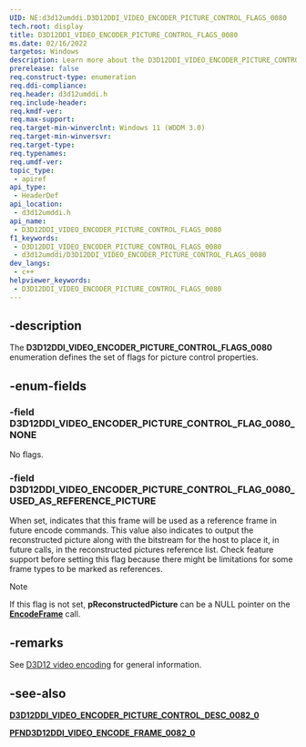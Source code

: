 ```yaml
---
UID: NE:d3d12umddi.D3D12DDI_VIDEO_ENCODER_PICTURE_CONTROL_FLAGS_0080
tech.root: display
title: D3D12DDI_VIDEO_ENCODER_PICTURE_CONTROL_FLAGS_0080
ms.date: 02/16/2022
targetos: Windows
description: Learn more about the D3D12DDI_VIDEO_ENCODER_PICTURE_CONTROL_FLAGS_0080 enumeration.
prerelease: false
req.construct-type: enumeration
req.ddi-compliance: 
req.header: d3d12umddi.h
req.include-header: 
req.kmdf-ver: 
req.max-support: 
req.target-min-winverclnt: Windows 11 (WDDM 3.0)
req.target-min-winversvr: 
req.target-type: 
req.typenames: 
req.umdf-ver: 
topic_type:
 - apiref
api_type:
 - HeaderDef
api_location:
 - d3d12umddi.h
api_name:
 - D3D12DDI_VIDEO_ENCODER_PICTURE_CONTROL_FLAGS_0080
f1_keywords:
 - D3D12DDI_VIDEO_ENCODER_PICTURE_CONTROL_FLAGS_0080
 - d3d12umddi/D3D12DDI_VIDEO_ENCODER_PICTURE_CONTROL_FLAGS_0080
dev_langs:
 - c++
helpviewer_keywords:
 - D3D12DDI_VIDEO_ENCODER_PICTURE_CONTROL_FLAGS_0080
---
```


## -description

The **D3D12DDI_VIDEO_ENCODER_PICTURE_CONTROL_FLAGS_0080** enumeration defines the set of flags for picture control properties.

## -enum-fields

### -field D3D12DDI_VIDEO_ENCODER_PICTURE_CONTROL_FLAG_0080_NONE

No flags.

### -field D3D12DDI_VIDEO_ENCODER_PICTURE_CONTROL_FLAG_0080_USED_AS_REFERENCE_PICTURE

When set, indicates that this frame will be used as a reference frame in future encode commands. This value also indicates to output the reconstructed picture along with the bitstream for the host to place it, in future calls, in the reconstructed pictures reference list. Check feature support before setting this flag because there might be limitations for some frame types to be marked as references.

> [!NOTE]
>
> If this flag is not set, **pReconstructedPicture** can be a NULL pointer on the [**EncodeFrame**](nc-d3d12umddi-pfnd3d12ddi_video_encode_frame_0082_0.md) call.

## -remarks

See [D3D12 video encoding](/windows-hardware/drivers/display/video-encoding-d3d12) for general information.

## -see-also

[**D3D12DDI_VIDEO_ENCODER_PICTURE_CONTROL_DESC_0082_0**](ns-d3d12umddi-d3d12ddi_video_encoder_picture_control_desc_0082_0.md)

[**PFND3D12DDI_VIDEO_ENCODE_FRAME_0082_0**](nc-d3d12umddi-pfnd3d12ddi_video_encode_frame_0082_0.md)
